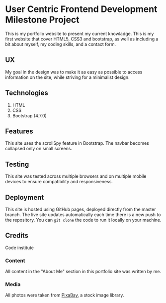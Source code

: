 # User Centric Frontend Development Milestone Project

This is my portfolio website to present my current knowladge. This is my first website that cover HTML5, CSS3 and bootstrap, as well as including a bit about myself, my coding skills, and a contact form. 

## UX
My goal in the design was to make it as easy as possible to access information on the site, while striving for a minimalist design.


## Technologies
1. HTML
2. CSS
3. Bootstrap (4.7.0)


## Features
This site uses the scrollSpy feature in Bootstrap. The navbar becomes collapsed only on small screens.


## Testing
This site was tested across multiple browsers and on multiple mobile devices to ensure compatibility and responsiveness.


## Deployment 
This site is hosted using GitHub pages, deployed directly from the master branch. The live site updates automatically each time there is a new push to the repository. You can `git clone` the code to run it locally on your machine.

## Credits
 Code institute

### Content
All content in the "About Me" section in this portfolio site was written by me. 

### Media 
All photos were taken from [PixaBay](https://pixabay.com/), a stock image library. 
